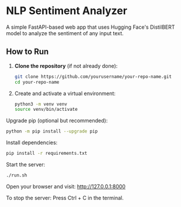 # NLP Sentiment Analyzer

A simple FastAPI-based web app that uses Hugging Face's DistilBERT model to analyze the sentiment of any input text.

## How to Run

1. **Clone the repository** (if not already done):
   ```bash
   git clone https://github.com/yourusername/your-repo-name.git
   cd your-repo-name
   
2. Create and activate a virtual environment:
   ```bash
   python3 -m venv venv
   source venv/bin/activate
   ```

Upgrade pip (optional but recommended):
   ```bash
   python -m pip install --upgrade pip
   ```

Install dependencies:
``` bash
pip install -r requirements.txt
```

Start the server:
``` bash
./run.sh
```

Open your browser and visit:
http://127.0.0.1:8000


To stop the server:
Press Ctrl + C in the terminal.
